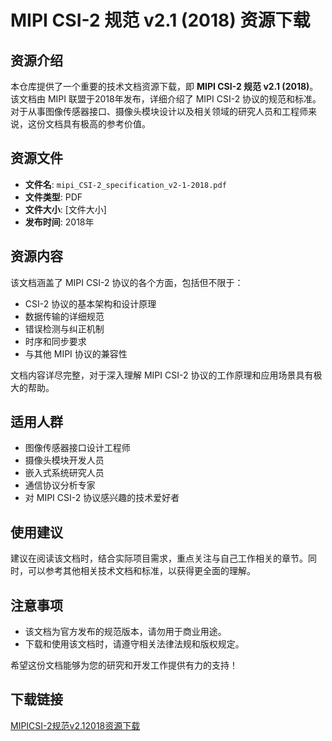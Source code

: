 # MIPI CSI-2 规范 v2.1 (2018) 资源下载

## 资源介绍

本仓库提供了一个重要的技术文档资源下载，即 **MIPI CSI-2 规范 v2.1 (2018)**。该文档由 MIPI 联盟于2018年发布，详细介绍了 MIPI CSI-2 协议的规范和标准。对于从事图像传感器接口、摄像头模块设计以及相关领域的研究人员和工程师来说，这份文档具有极高的参考价值。

## 资源文件

- **文件名**: `mipi_CSI-2_specification_v2-1-2018.pdf`
- **文件类型**: PDF
- **文件大小**: [文件大小]
- **发布时间**: 2018年

## 资源内容

该文档涵盖了 MIPI CSI-2 协议的各个方面，包括但不限于：

- CSI-2 协议的基本架构和设计原理
- 数据传输的详细规范
- 错误检测与纠正机制
- 时序和同步要求
- 与其他 MIPI 协议的兼容性

文档内容详尽完整，对于深入理解 MIPI CSI-2 协议的工作原理和应用场景具有极大的帮助。

## 适用人群

- 图像传感器接口设计工程师
- 摄像头模块开发人员
- 嵌入式系统研究人员
- 通信协议分析专家
- 对 MIPI CSI-2 协议感兴趣的技术爱好者

## 使用建议

建议在阅读该文档时，结合实际项目需求，重点关注与自己工作相关的章节。同时，可以参考其他相关技术文档和标准，以获得更全面的理解。

## 注意事项

- 该文档为官方发布的规范版本，请勿用于商业用途。
- 下载和使用该文档时，请遵守相关法律法规和版权规定。

希望这份文档能够为您的研究和开发工作提供有力的支持！

## 下载链接

[MIPICSI-2规范v2.12018资源下载](https://pan.quark.cn/s/351b7fc79604)